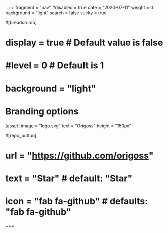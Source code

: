 +++
fragment = "nav"
#disabled = true
date = "2020-07-11"
weight = 0
background = "light"
search = false
sticky = true

#[breadcrumb]
#  display = true # Default value is false
#  #level = 0 # Default is 1
#  background = "light"

# Branding options
[asset]
  image = "logo.svg"
  text = "Origoss"
  height = "150px"

#[repo_button]
#  url = "https://github.com/origoss"
#  text = "Star" # default: "Star"
#  icon = "fab fa-github" # defaults: "fab fa-github"
+++
